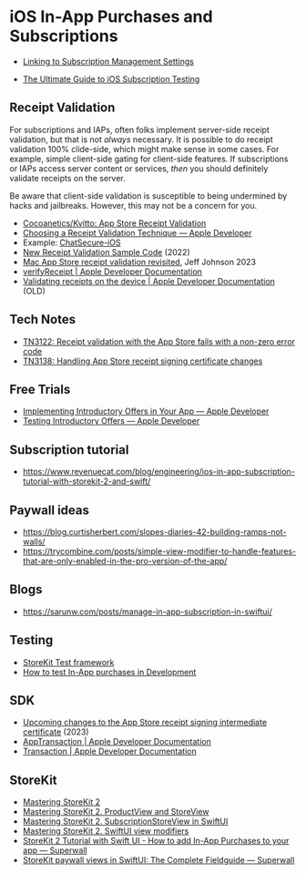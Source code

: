 # iOS In-App Purchases and Subscriptions

* [Linking to Subscription Management Settings](https://joecieplinski.com/blog/2018/11/26/linking-to-subscription-management-settings/)

* [The Ultimate Guide to iOS Subscription Testing](https://www.revenuecat.com/blog/the-ultimate-guide-to-subscription-testing-on-ios)

## Receipt Validation

For subscriptions and IAPs, often folks implement server-side receipt validation, but that is not _always_ necessary. It is possible to do receipt validation 100% clide-side, which might make sense in some cases. For example, simple client-side gating for client-side features. If subscriptions or IAPs access server content or services, _then_ you should definitely validate receipts on the server.

Be aware that client-side validation is susceptible to being undermined by hacks and jailbreaks. However, this may not be a concern for you.

- [Cocoanetics/Kvitto: App Store Receipt Validation](https://github.com/Cocoanetics/Kvitto)
- [Choosing a Receipt Validation Technique — Apple Developer](https://developer.apple.com/documentation/storekit/original_api_for_in-app_purchase/choosing_a_receipt_validation_technique#//apple_ref/doc/uid/TP40010573)
- Example: [ChatSecure-iOS](https://github.com/ChatSecure/ChatSecure-iOS/blob/38d6abba3e1c21156095ac3a1096d5e829df4b96/ChatSecureCore/Classes/View%20Controllers/PurchaseViewController.swift#L230)
- [New Receipt Validation Sample Code](https://mjtsai.com/blog/2022/05/20/new-receipt-validation-sample-code/) (2022)
- [Mac App Store receipt validation revisited](https://lapcatsoftware.com/articles/2023/11/4.html), Jeff Johnson 2023
- [verifyReceipt | Apple Developer Documentation](https://developer.apple.com/documentation/appstorereceipts/verifyreceipt)
- [Validating receipts on the device | Apple Developer Documentation](https://developer.apple.com/documentation/appstorereceipts/validating_receipts_on_the_device) (OLD)

## Tech Notes

- [TN3122: Receipt validation with the App Store fails with a non-zero error code](https://developer.apple.com/documentation/technotes/tn3122-receipt-validation-with-the-app-store-fails-with-a-non-zero-error-code)
- [TN3138: Handling App Store receipt signing certificate changes](https://developer.apple.com/documentation/technotes/tn3138-handling-app-store-receipt-signing-certificate-changes)

## Free Trials

- [Implementing Introductory Offers in Your App — Apple Developer](https://developer.apple.com/documentation/storekit/original_api_for_in-app_purchase/subscriptions_and_offers/implementing_introductory_offers_in_your_app)
- [Testing Introductory Offers — Apple Developer](https://developer.apple.com/documentation/storekit/original_api_for_in-app_purchase/subscriptions_and_offers/testing_introductory_offers)

## Subscription tutorial

- https://www.revenuecat.com/blog/engineering/ios-in-app-subscription-tutorial-with-storekit-2-and-swift/

## Paywall ideas

- https://blog.curtisherbert.com/slopes-diaries-42-building-ramps-not-walls/
- https://trycombine.com/posts/simple-view-modifier-to-handle-features-that-are-only-enabled-in-the-pro-version-of-the-app/

## Blogs

- https://sarunw.com/posts/manage-in-app-subscription-in-swiftui/

## Testing

- [StoreKit Test framework](https://developer.apple.com/documentation/storekittest)
- [How to test In-App purchases in Development](https://sarunw.com/posts/test-in-app-purchases-in-development/)

## SDK

- [Upcoming changes to the App Store receipt signing intermediate certificate](https://developer.apple.com/news/?id=smofnyhj) (2023)
- [AppTransaction | Apple Developer Documentation](https://developer.apple.com/documentation/storekit/apptransaction)
- [Transaction | Apple Developer Documentation](https://developer.apple.com/documentation/storekit/transaction)

## StoreKit

- [Mastering StoreKit 2](https://swiftwithmajid.com/2023/08/01/mastering-storekit2/)
- [Mastering StoreKit 2. ProductView and StoreView](https://swiftwithmajid.com/2023/08/08/mastering-storekit2-productview-in-swiftui/)
- [Mastering StoreKit 2. SubscriptionStoreView in SwiftUI](https://swiftwithmajid.com/2023/08/23/mastering-storekit2-subscriptionstoreview-in-swiftui/)
- [Mastering StoreKit 2. SwiftUI view modifiers](https://swiftwithmajid.com/2023/08/29/mastering-storekit2-swiftui-view-modifiers/)
- [StoreKit 2 Tutorial with Swift UI - How to add In-App Purchases to your app — Superwall](https://superwall.com/blog/make-a-swiftui-app-with-in-app-purchases-and-subscriptions-using-storekit-2)
- [StoreKit paywall views in SwiftUI: The Complete Fieldguide — Superwall](https://superwall.com/blog/storekit-paywall-views-in-swiftui-the-complete-fieldguide)
